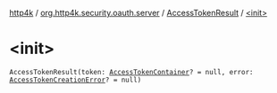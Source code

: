 [http4k](../../index.md) / [org.http4k.security.oauth.server](../index.md) / [AccessTokenResult](index.md) / [&lt;init&gt;](./-init-.md)

# &lt;init&gt;

`AccessTokenResult(token: `[`AccessTokenContainer`](../../org.http4k.security/-access-token-container/index.md)`? = null, error: `[`AccessTokenCreationError`](../-access-token-creation-error/index.md)`? = null)`